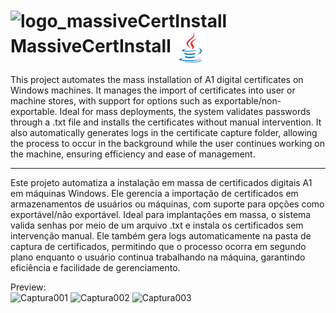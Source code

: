 # <img align="center" alt="logo_massiveCertInstall" height="50" width="50" src="https://github.com/user-attachments/assets/8da3a5ec-9072-4c94-aebf-0980e0c89830"> MassiveCertInstall <img align="center" alt="mateusayres-Java" height="50" width="50" src="https://raw.githubusercontent.com/devicons/devicon/master/icons/java/java-original.svg">


This project automates the mass installation of A1 digital certificates on Windows machines. It manages the import of certificates into user or machine stores, with support for options such as exportable/non-exportable. Ideal for mass deployments, the system validates passwords through a .txt file and installs the certificates without manual intervention. It also automatically generates logs in the certificate capture folder, allowing the process to occur in the background while the user continues working on the machine, ensuring efficiency and ease of management.

**********************************************

Este projeto automatiza a instalação em massa de certificados digitais A1 em máquinas Windows. Ele gerencia a importação de certificados em armazenamentos de usuários ou máquinas, com suporte para opções como exportável/não exportável. Ideal para implantações em massa, o sistema valida senhas por meio de um arquivo .txt e instala os certificados sem intervenção manual. Ele também gera logs automaticamente na pasta de captura de certificados, permitindo que o processo ocorra em segundo plano enquanto o usuário continua trabalhando na máquina, garantindo eficiência e facilidade de gerenciamento.

Preview: <br>
![Captura001](https://github.com/user-attachments/assets/23a39fdc-5edf-4b2c-90d2-c1718ce9833c)
![Captura002](https://github.com/user-attachments/assets/aa10c162-0d9b-4d88-a75e-3726e710fec1)
![Captura003](https://github.com/user-attachments/assets/4244f67c-2108-4815-9e9f-baa0476aaa2e)
